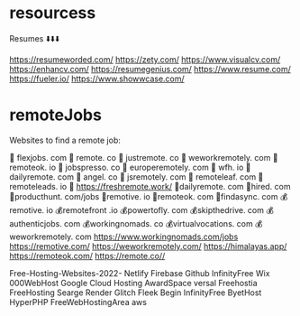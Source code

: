 # resourcess

Resumes ⬇️⬇️⬇️

https://resumeworded.com/
https://zety.com/
https://www.visualcv.com/
https://enhancv.com/
https://resumegenius.com/
https://www.resume.com/
https://fueler.io/
https://www.showwcase.com/



# remoteJobs

 Websites to find a remote job:

📌 flexjobs. com 
📌 remote. co 
📌 justremote. co 
📌 weworkremotely. com 
📌 remoteok. io 
📌 jobspresso. co 
📌 europeremotely. com 
📌 wfh. io 
📌 dailyremote. com 
📌 angel. co 
📌 jsremotely. com 
📌 remoteleaf. com 
📌 remoteleads. io
📌 https://freshremote.work/
📌dailyremote. com
📌hired. com
📌producthunt. com/jobs
📌remotive. io
📌remoteok. com
📌findasync. com
💰remotive. io
💰remotefront .io
💰powertofly. com
💰skipthedrive. com
💰authenticjobs. com
💰workingnomads. co
💰virtualvocations. com
💰weworkremotely. com
https://www.workingnomads.com/jobs
https://remotive.com/
https://weworkremotely.com/
https://himalayas.app/
https://remoteok.com/
https://remote.co//


Free-Hosting-Websites-2022-
Netlify
Firebase
Github
InfinityFree
Wix
000WebHost
Google Cloud Hosting
AwardSpace
versal
Freehostia
FreeHosting
Searge
Render
Glitch
Fleek
Begin
InfinityFree
ByetHost
HyperPHP
FreeWebHostingArea
aws
